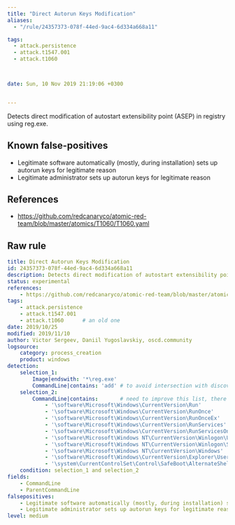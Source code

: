```yaml
---
title: "Direct Autorun Keys Modification"
aliases:
  - "/rule/24357373-078f-44ed-9ac4-6d334a668a11"

tags:
  - attack.persistence
  - attack.t1547.001
  - attack.t1060



date: Sun, 10 Nov 2019 21:19:06 +0300


---
```


Detects direct modification of autostart extensibility point (ASEP) in registry using reg.exe.

<!--more-->


## Known false-positives

* Legitimate software automatically (mostly, during installation) sets up autorun keys for legitimate reason
* Legitimate administrator sets up autorun keys for legitimate reason



## References

* https://github.com/redcanaryco/atomic-red-team/blob/master/atomics/T1060/T1060.yaml


## Raw rule
```yaml
title: Direct Autorun Keys Modification
id: 24357373-078f-44ed-9ac4-6d334a668a11
description: Detects direct modification of autostart extensibility point (ASEP) in registry using reg.exe.
status: experimental
references:
    - https://github.com/redcanaryco/atomic-red-team/blob/master/atomics/T1060/T1060.yaml
tags:
    - attack.persistence
    - attack.t1547.001
    - attack.t1060      # an old one
date: 2019/10/25
modified: 2019/11/10
author: Victor Sergeev, Daniil Yugoslavskiy, oscd.community
logsource:
    category: process_creation
    product: windows
detection:
    selection_1:
        Image|endswith: '*\reg.exe'
        CommandLine|contains: 'add' # to avoid intersection with discovery tactic rules
    selection_2:
        CommandLine|contains:       # need to improve this list, there are plenty of ASEP reg keys
            - '\software\Microsoft\Windows\CurrentVersion\Run'
            - '\software\Microsoft\Windows\CurrentVersion\RunOnce'
            - '\software\Microsoft\Windows\CurrentVersion\RunOnceEx'
            - '\software\Microsoft\Windows\CurrentVersion\RunServices'
            - '\software\Microsoft\Windows\CurrentVersion\RunServicesOnce'
            - '\software\Microsoft\Windows NT\CurrentVersion\Winlogon\Userinit'
            - '\software\Microsoft\Windows NT\CurrentVersion\Winlogon\Shell'
            - '\software\Microsoft\Windows NT\CurrentVersion\Windows'
            - '\software\Microsoft\Windows\CurrentVersion\Explorer\User Shell Folders'
            - '\system\CurrentControlSet\Control\SafeBoot\AlternateShell'
    condition: selection_1 and selection_2
fields:
    - CommandLine
    - ParentCommandLine
falsepositives:
    - Legitimate software automatically (mostly, during installation) sets up autorun keys for legitimate reason
    - Legitimate administrator sets up autorun keys for legitimate reason
level: medium

```
